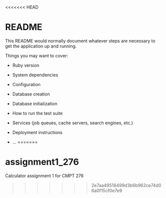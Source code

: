 <<<<<<< HEAD
# README

This README would normally document whatever steps are necessary to get the
application up and running.

Things you may want to cover:

* Ruby version

* System dependencies

* Configuration

* Database creation

* Database initialization

* How to run the test suite

* Services (job queues, cache servers, search engines, etc.)

* Deployment instructions

* ...
=======
# assignment1_276
Calculator assignment 1 for CMPT 276
>>>>>>> 2e7aa49518499d3b6b962ce74d06a0f15cf0e7e9
